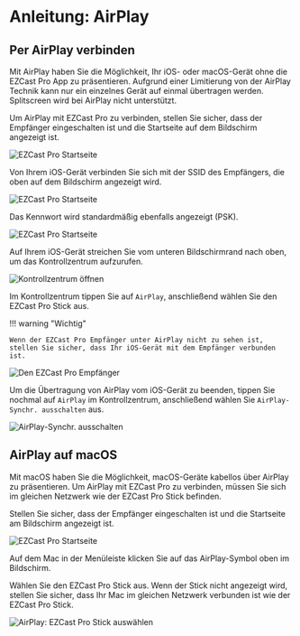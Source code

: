 # Anleitung: AirPlay

## Per AirPlay verbinden

Mit AirPlay haben Sie die Möglichkeit, Ihr iOS- oder macOS-Gerät ohne die EZCast Pro App zu präsentieren. Aufgrund einer Limitierung von der AirPlay Technik kann nur ein einzelnes Gerät auf einmal übertragen werden. Splitscreen wird bei AirPlay nicht unterstützt.

Um AirPlay mit EZCast Pro zu verbinden, stellen Sie sicher, dass der Empfänger eingeschalten ist und die Startseite auf dem Bildschirm angezeigt ist. 

![EZCast Pro Startseite](/assets/img/ProStick_Startseite.jpg)

Von Ihrem iOS-Gerät verbinden Sie sich mit der SSID des Empfängers, die oben auf dem Bildschirm angezeigt wird.

![EZCast Pro Startseite](/assets/img/iOS_WiFi-Connect.png)

Das Kennwort wird standardmäßig ebenfalls angezeigt (PSK).

![EZCast Pro Startseite](/assets/img/iOS_WiFi-Password.png)

Auf Ihrem iOS-Gerät streichen Sie vom unteren Bildschirmrand nach oben, um das Kontrollzentrum aufzurufen.

![Kontrollzentrum öffnen](/assets/img/iOS-Kontrolzentrum_aufrufen.png)

Im Kontrollzentrum tippen Sie auf `AirPlay`, anschließend wählen Sie den EZCast Pro Stick aus.

!!! warning "Wichtig"

    Wenn der EZCast Pro Empfänger unter AirPlay nicht zu sehen ist, stellen Sie sicher, dass Ihr iOS-Gerät mit dem Empfänger verbunden ist.

![Den EZCast Pro Empfänger](/assets/img/iOS-AirPlay-Synchr_auswaehlen.png)

Um die Übertragung von AirPlay vom iOS-Gerät zu beenden, tippen Sie nochmal auf `AirPlay` im Kontrollzentrum, anschließend wählen Sie `AirPlay-Synchr. ausschalten` aus.

![AirPlay-Synchr. ausschalten](/assets/img/iOS-AirPlay-Synchr_ausschalten.png)

## AirPlay auf macOS

Mit macOS haben Sie die Möglichkeit, macOS-Geräte kabellos über AirPlay zu präsentieren. Um AirPlay mit EZCast Pro zu verbinden, müssen Sie sich im gleichen Netzwerk wie der EZCast Pro Stick befinden.

Stellen Sie sicher, dass der Empfänger eingeschalten ist und die Startseite am Bildschirm angezeigt ist.

![EZCast Pro Startseite](/assets/img/ProStick_Startseite.jpg)

Auf dem Mac in der Menüleiste klicken Sie auf das AirPlay-Symbol oben im Bildschirm.

Wählen Sie den EZCast Pro Stick aus. Wenn der Stick nicht angezeigt wird, stellen Sie sicher, dass Ihr Mac im gleichen Netzwerk verbunden ist wie der EZCast Pro Stick.

![AirPlay: EZCast Pro Stick auswählen](/assets/img/macOS-AirPlay.jpg)
